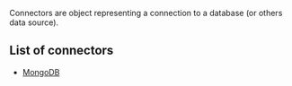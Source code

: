 Connectors are object representing a connection to a database (or others data source).

## List of connectors
* [MongoDB](../mongodb)

